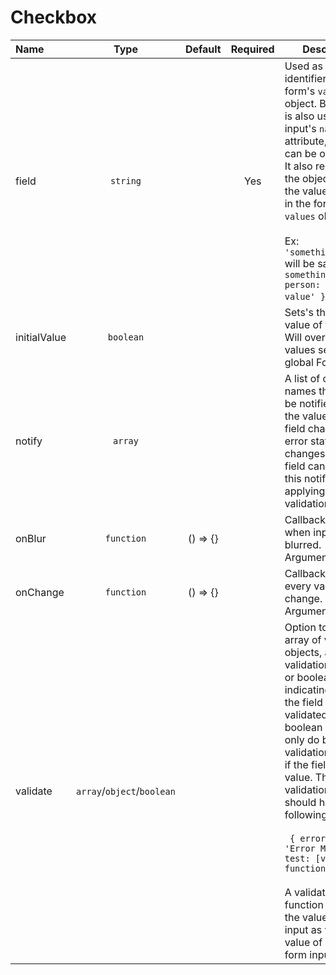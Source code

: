 # Checkbox

<!-- STORY -->

| Name               | Type     | Default  | Required | Description                                                                                                                           |
|:-------------------|:--------:|:--------:|:--------:|---------------------------------------------------------------------------------------------------------------------------------------|
| field | `string`  |     |     Yes     | Used as the field's identifier in the form's `values` object. By default it is also used as the input's `name` attribute, but this can be overridden. It also represents the object path for the value to be set in the form's `values` object. <br><br> Ex: `'something.person'` will be saved as `{ something: { person: 'whatever value' } }`.  |
| initialValue               | `boolean`     |  |  | Sets's the initial value of the input. Will override values set at the global Form level. |
| notify               | `array`     |  |  | A list of other field names that should be notified when the value of this field changes or its error state changes. A notified field can process this notification by applying one of its validation rules. |
| onBlur               | `function`     | () => {} |  | Callback fired when input is blurred. <br>Arguments: (`event`) |
| onChange               | `function`     | () => {} |  | Callback fired on every value change. <br>Arguments: (`event`) |
| validate               | `array`/`object`/`boolean`     |  |  | Option to pass an array of validation objects, a singular validation object, or boolean indicating whether the field should be validated. The boolean option will only do basic validation to check if the field has a value. The validation object should have the following shape: <br><br> ` { errorMsg: 'Error Message', test: [validation function] }` <br><br> A validation function is passed the value of the input as well as the value of all other form inputs. |
